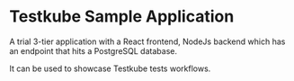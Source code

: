 # Testkube Sample Application

A trial 3-tier application with a React frontend, NodeJs backend which has an endpoint that hits a PostgreSQL database.

It can be used to showcase Testkube tests workflows.
